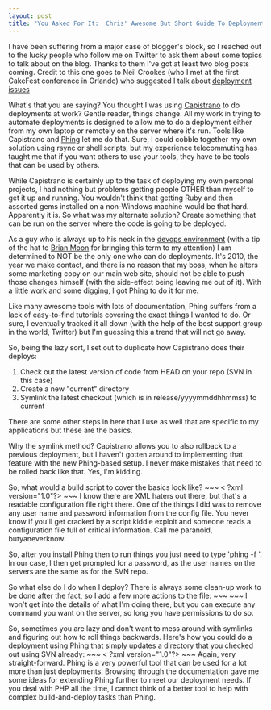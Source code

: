 ```yaml
--- 
layout: post
title: "You Asked For It:  Chris' Awesome But Short Guide To Deployment Using Phing"
---
```

<p>I have been suffering from a major case of blogger's block, so I reached out to the lucky people who follow me on Twitter to ask them about some topics to talk about on the blog.  Thanks to them I've got at least two blog posts coming.  Credit to this one goes to Neil Crookes (who I met at the first CakeFest conference in Orlando) who suggested I talk about <a href="http://twitter.com/neilcrookes/status/12119140914">deployment issues</a>
</p>
<p>What's that you are saying?  You thought I was using <a href="http://capify.org">Capistrano</a> to do deployments at work?  Gentle reader, things change.  All my work in trying to automate deployments is designed to allow me to do a deployment either from my own laptop or remotely on the server where it's run.  Tools like Capistrano and <a href="http://phing.info">Phing</a> let me do that.  Sure, I could cobble together my own solution using rsync or shell scripts, but my experience telecommuting has taught me that if you want others to use your tools, they have to be tools that can be used by others.
</p>
<p>While Capistrano is certainly up to the task of deploying my own personal projects, I had nothing but problems getting people OTHER than myself to get it up and running.  You wouldn't think that getting Ruby and then assorted gems installed on a non-Windows machine would be that hard.  Apparently it is.  So what was my alternate solution?  Create something that can be run on the server where the code is going to be deployed.
</p>
<p>
As a guy who is always up to his neck in the <a href="http://www.jedi.be/blog/2010/02/12/what-is-this-devops-thing-anyway/">devops environment</a> (with a tip of the hat to <a href="http://twitter.com/brianlmoon">Brian Moon</a> for bringing this term to my attention) I am determined to NOT be the only one who can do deployments.  It's 2010, the year we make contact, and there is no reason that my boss, when he alters some marketing copy on our main web site, should not be able to push those changes himself (with the side-effect being leaving me out of it).  With a little work and some digging, I got Phing to do it for me.
</p>
<p>
Like many awesome tools with lots of documentation, Phing suffers from a lack of easy-to-find tutorials covering the exact things I wanted to do.  Or sure, I eventually tracked it all down (with the help of the best support group in the world, Twitter) but I'm guessing this a trend that will not go away.
</p>
<p>
So, being the lazy sort, I set out to duplicate how Capistrano does their deploys:
<ol>
<li>Check out the latest version of code from HEAD on your repo (SVN in this case)</li>
<li>Create a new "current" directory</li>
<li>Symlink the latest checkout (which is in release/yyyymmddhhmmss) to current</li>
</ol>
There are some other steps in here that I use as well that are specific to my applications but these are the basics.
</p>
<p>Why the symlink method?  Capistrano allows you to also rollback to a previous deployment, but I haven't gotten around to implementing that feature with the new Phing-based setup.  I never make mistakes that need to be rolled back like that.  Yes, I'm kidding.
</p>
<p>So, what would a build script to cover the basics look like?
~~~
< ?xml version="1.0"?>                                                                               
<project name="build" default="main">
    <property name="exportdir"  value="/var/www/foo" />
    <property name="svnpath" value="/usr/bin/svn" />
    <property name="repo" value="REDACTED" />
    <tstamp>
        <format property="build.time" pattern="%Y%m%d%H%I%S" />
    </tstamp>
    <target name="main" depends="svnexport">
        <exec command="rm -f ${exportdir}/current" escape="false" />
        <exec command="ln -s ${exportdir}/releases/${build.time} ${exportdir}/current" escape="false" />
    </target>
    <target name="svnexport">
        <svnexport svnpath="${svnpath}"
            nocache="true"
            repositoryurl="${repo}"
            todir="${exportdir}/releases/${build.time}"/>
    </target>
</project>
~~~ 
I know there are XML haters out there, but that's a readable configuration file right there.  One of the things I did was to remove any user name and password information from the config file.  You never know if you'll get cracked by a script kiddie exploit and someone reads a configuration file full of critical information.  Call me paranoid, butyaneverknow.
</p>
<p>
So, after you install Phing then to run things you just need to type 'phing -f <path to deploy file>'.  In our case, I then get prompted for a password, as the user names on the servers are the same as for the SVN repo.
</path></p>
<p>So what else do I do when I deploy?  There is always some clean-up work to be done after the fact, so I add a few more actions to the file:
~~~
        <exec command="chmod -R 777 ${exportdir}/current/tmp" escape="false" />
        <exec command="chown -R user:group ${exportdir}/current" escape="false" />
        <exec command="chmod -R ug+rw ${exportdir}/current" escape="false" />
~~~ 
I won't get into the details of what I'm doing there, but you can execute any command you want on the server, so long you have permissions to do so. 
</p>
<p>So, sometimes you are lazy and don't want to mess around with symlinks and figuring out how to roll things backwards.  Here's how you could do a deployment using Phing that simply updates a directory that you checked out using SVN already:
~~~
< ?xml version="1.0"?>
<project name="build" default="main">
        <property name="svnpath" value="/usr/bin/svn" />
        <property name="username" value="codemonkey" />
        <property name="exportdir"  value="/var/www/bar" />
        <target name="main" depends="svnupdate" />
        <target name="svnupdate">
                <svnupdate svnpath="${svnpath}"
                        username="${username}"
                        nocache="true"
                        todir="${exportdir}"/>
        </target>
</project>
~~~ 
Again, very straight-forward.  Phing is a very powerful tool that can be used for a lot more than just deployments.  Browsing through the documentation gave me some ideas for extending Phing further to meet our deployment needs.  If you deal with PHP all the time, I cannot think of a better tool to help with complex build-and-deploy tasks than Phing.  
</p>
